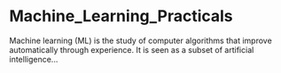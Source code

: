 # Machine_Learning_Practicals
Machine learning (ML) is the study of computer algorithms that improve automatically through experience. It is seen as a subset of artificial intelligence...
